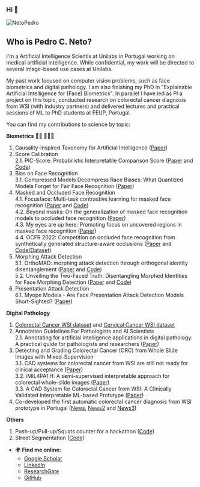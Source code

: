 ### Hi  👋

<p align="left"> <img src="https://komarev.com/ghpvc/?username=NetoPedro" alt="NetoPedro" /> </p>

## Who is Pedro C. Neto? 

I'm a Artificial Intelligence Scientis at Unilabs in Portugal working on medical artificial intelligence. While confidential, my work will be directed to several image-based use cases at Unilabs. 

My past work focused on computer vision problems, such as face biometrics and digital pathology. I am also finishing my PhD in "Explainable Artificial Intelligence for (Face) Biometrics". In parallel I have led as PI a project on this topic, conducted research on colorectal cancer diagnosis from WSI (with industry partners) and delivered lectures and practical sessions of ML to PhD students at FEUP, Portugal. 


You can find my contributions to science by topic: 

**Biometrics**  🧔🏻 🕵🏻‍♂️
1. Causality-inspired Taxonomy for Artificial Intelligence ([Paper](https://arxiv.org/abs/2208.09500)) 
2. Score Calibration  
  2.1. PIC-Score: Probabilistic Interpretable Comparison Score ([Paper](https://openaccess.thecvf.com/content/CVPR2023W/Biometrics/html/Neto_PIC-Score_Probabilistic_Interpretable_Comparison_Score_for_Optimal_Matching_Confidence_in_CVPRW_2023_paper.html) and [Code](https://github.com/pterhoer/OptimalMatchingConfidence))  
3. Bias on Face Recognition  
  3.1. Compressed Models Decompress Race Biases: What Quantized Models Forget for Fair Face Recognition ([Paper](https://arxiv.org/abs/2308.11840))  
4. Masked and Occluded Face Recognition  
  4.1. Focusface: Multi-task contrastive learning for masked face recognition ([Paper](https://ieeexplore.ieee.org/abstract/document/9666792/) and [Code](https://github.com/NetoPedro/FocusFace))  
  4.2. Beyond masks: On the generalization of masked face recognition models to occluded face recognition ([Paper](https://ieeexplore.ieee.org/document/9857925))  
  4.3. My eyes are up here: Promoting focus on uncovered regions in masked face recognition ([Paper](https://ieeexplore.ieee.org/abstract/document/9548320))  
  4.4. OCFR 2022: Competition on occluded face recognition from synthetically generated structure-aware occlusions ([Paper](https://ieeexplore.ieee.org/abstract/document/10007963) and [Code/Dataset](https://github.com/NetoPedro/OCFR-2022))  
5. Morphing Attack Detection  
  5.1. OrthoMAD: morphing attack detection through orthogonal identity disentanglement ([Paper](https://ieeexplore.ieee.org/abstract/document/9897057) and [Code](https://github.com/NetoPedro/OrthoMAD))  
  5.2. Unveiling the Two-Faced Truth: Disentangling Morphed Identities for Face Morphing Detection ([Paper](https://arxiv.org/abs/2306.03002) and [Code](https://github.com/NetoPedro/IDistill))  
6. Presentation Attack Detection  
  6.1. Myope Models - Are Face Presentation Attack Detection Models Short-Sighted? ([Paper](https://openaccess.thecvf.com/content/WACV2022W/XAI4B/html/Neto_Myope_Models_-_Are_Face_Presentation_Attack_Detection_Models_Short-Sighted_WACVW_2022_paper.html))  

**Digital Pathology**
1. [Colorectal Cancer WSI dataset](https://rdm.inesctec.pt/dataset/nis-2023-008) and [Cervical Cancer WSI dataset](https://rdm.inesctec.pt/dataset/nis-2024-003)
2. Annotation Guidelines For Pathologists and AI Scientists  
   2.1. Annotating for artificial intelligence applications in digital pathology: A practical guide for pathologists and researchers ([Paper](https://www.sciencedirect.com/science/article/pii/S0893395222055260))   
3. Detecting and Grading Colorectal Cancer (CRC) from Whole Slide Images with Mixed-Supervision   
   3.1. CAD systems for colorectal cancer from WSI are still not ready for clinical acceptance ([Paper](https://www.nature.com/articles/s41598-021-93746-z))   
   3.2. iMIL4PATH: A semi-supervised interpretable approach for colorectal whole-slide images ([Paper](https://www.mdpi.com/2072-6694/14/10/2489))   
   3.3. A CAD System for Colorectal Cancer from WSI: A Clinically Validated Interpretable ML-based Prototype ([Paper](https://arxiv.org/abs/2301.02608))  
4. Co-developed the first automatic colorectal cancer diagnosis from WSI prototype in Portugal ([News](https://noticias.up.pt/inesc-tec-desenvolve-solucao-pioneira-para-diagnostico-do-cancro-colorretal/),  [News2](https://www.publico.pt/2022/02/23/ciencia/noticia/desenvolvida-solucao-optimizar-diagnostico-doencas-colorrectais-1996497) and [News3](https://noticiassaude.pt/desenvolvido-no-pais-prototipo-de-ia-que-ajuda-no-diagnostico-do-cancro-colorretal/))

**Others**
1. Push-up/Pull-up/Squats counter for a hackathon ([Code](https://github.com/NetoPedro/Deep-Learning-Push-Up-Counter))
2. Street Segmentation ([Code](https://github.com/NetoPedro/Street-Segmentation-Pytorch))


- 🌍 **Find me online:**  
  - [Google Scholar](https://scholar.google.com/citations?hl=en&user=xR33Ko0AAAAJ)  
  - [LinkedIn](https://www.linkedin.com/in/pedro-c-neto-a94862106)  
  - [ResearchGate](https://www.researchgate.net/profile/Pedro-Neto-27)  
  - [GitHub](https://github.com/netopedro) 

